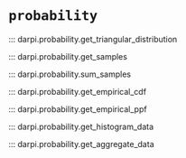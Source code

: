 # `probability`

::: darpi.probability.get_triangular_distribution

::: darpi.probability.get_samples

::: darpi.probability.sum_samples

::: darpi.probability.get_empirical_cdf

::: darpi.probability.get_empirical_ppf

::: darpi.probability.get_histogram_data

::: darpi.probability.get_aggregate_data
